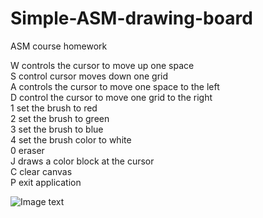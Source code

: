 # Simple-ASM-drawing-board
ASM course homework

W controls the cursor to move up one space            
S control cursor moves down one grid            
A controls the cursor to move one space to the left            
D control the cursor to move one grid to the right            
1 set the brush to red            
2 set the brush to green            
3 set the brush to blue            
4 set the brush color to white            
0 eraser            
J draws a color block at the cursor            
C clear canvas            
P exit application

![Image text](https://s2.ax1x.com/2019/12/27/lVMggK.png)
